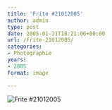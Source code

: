 ```yaml
---
title: 'Frite #21012005'
author: admin
type: post
date: 2005-01-21T18:21:06+00:00
url: /frite-21012005/
categories:
- Photographie
years:
- 2005
format: image

---
```

![Frite #21012005](./D100_20050116-162435b-21012005.jpg)